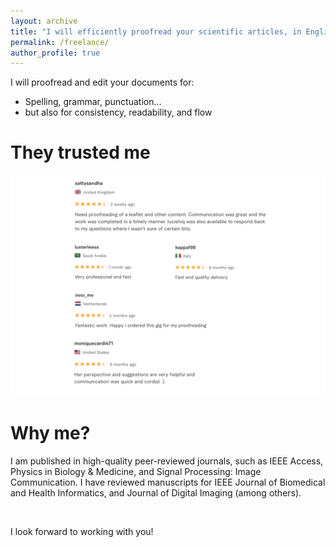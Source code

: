 ```yaml
---
layout: archive
title: "I will efficiently proofread your scientific articles, in English or French"
permalink: /freelance/
author_profile: true
---
```



I will proofread and edit your documents for:
* Spelling, grammar, punctuation...
* but also for consistency, readability, and flow

They trusted me
======

<p style="text-align:center;"><img src="/images/fiverr2.png" alt="Avis"></p>


Why me?
======
I am published in high-quality peer-reviewed journals, such as IEEE Access, Physics in Biology & Medicine, and Signal Processing: Image Communication.
I have reviewed manuscripts for IEEE Journal of Biomedical and Health Informatics, and Journal of Digital Imaging (among others).

<br />

I look forward to working with you!
